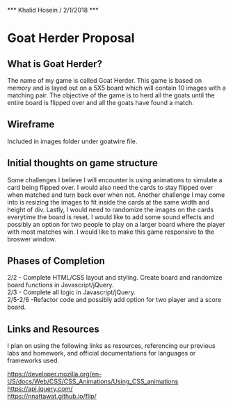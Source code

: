 *** Khalid Hosein / 2/1/2018 ***

# Goat Herder Proposal

## What is Goat Herder?

The name of my game is called Goat Herder. This game is based on memory and is layed out on a 5X5 board which will contain 10 images with a matching pair. The objective of the game is to herd all the goats until the entire board is flipped over and all the goats have found a match.

## Wireframe

Included in images folder under goatwire file.

## Initial thoughts on game structure

Some challenges I believe I will encounter is using animations to simulate a card being flipped over. I would also need the cards to stay flipped over when matched and turn back over when not. Another challenge I may come into is resizing the images to fit inside the cards at the same width and height of div. Lastly, I would need to randomize the images on the cards everytime the board is reset. I would like to add some sound effects and possibly an option for two people to play on a larger board where the player with most matches win. I would like to make this game responsive to the broswer window.

## Phases of Completion

2/2 - Complete HTML/CSS layout and styling. Create board and randomize board functions in Javascript/jQuery.<br>
2/3 - Complete all logic in Javascript/jQuery.<br>
2/5-2/6 -Refactor code and possibly add option for two player and a score board.

## Links and Resources

I plan on using the following links as resources, referencing our previous labs and homework, and official documentations for languages or frameworks used.

https://developer.mozilla.org/en-US/docs/Web/CSS/CSS_Animations/Using_CSS_animations<br>
https://api.jquery.com/<br>
https://nnattawat.github.io/flip/
